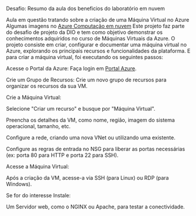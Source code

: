 Desafio: Resumo da aula dos beneficios do laboratório em nuvem

Aula em questão tratando sobre a criação de uma Máquina Virtual no Azure
Algumas imagens no [Azure Computação em nuvem](https://github.com/Fesisp/Dio-Azure-Challenge/tree/main/Azure%20Computa%C3%A7%C3%A3o%20em%20nuvem%20)
Este projeto faz parte do desafio de projeto da DIO e tem como objetivo demonstrar os conhecimentos adquiridos no curso de Máquinas Virtuais da Azure. O projeto consiste em criar, configurar e documentar uma máquina virtual no Azure, explorando os principais recursos e funcionalidades da plataforma.
E para criar a máquina virtual, foi executando os seguintes passos:

Acesse o Portal da Azure: Faça login em [Portal Azure](portal.azure.com).

Crie um Grupo de Recursos: Crie um novo grupo de recursos para organizar os recursos da sua VM.

Crie a Máquina Virtual:

Selecione "Criar um recurso" e busque por "Máquina Virtual".

Preencha os detalhes da VM, como nome, região, imagem do sistema operacional, tamanho, etc.

Configure a rede, criando uma nova VNet ou utilizando uma existente.

Configure as regras de entrada no NSG para liberar as portas necessárias (ex: porta 80 para HTTP e porta 22 para SSH).

Acesse a Máquina Virtual:

Após a criação da VM, acesse-a via SSH (para Linux) ou RDP (para Windows).

Se for do interesse Instale:

Um Servidor web, como o NGINX ou Apache, para testar a conectividade.
